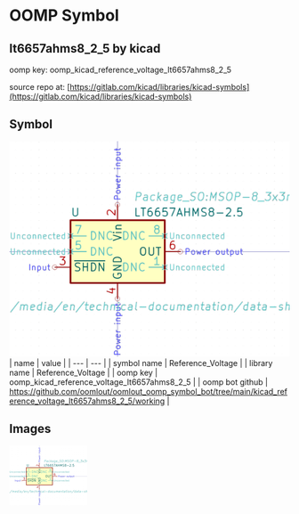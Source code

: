 # OOMP Symbol  
## lt6657ahms8_2_5  by kicad  
  
oomp key: oomp_kicad_reference_voltage_lt6657ahms8_2_5  
  
source repo at: [https://gitlab.com/kicad/libraries/kicad-symbols](https://gitlab.com/kicad/libraries/kicad-symbols)  
## Symbol  
  
[![working.png](working_600.png)](working.png)  
| name | value | 
| --- | --- | 
| symbol name | Reference_Voltage | 
| library name | Reference_Voltage | 
| oomp key | oomp_kicad_reference_voltage_lt6657ahms8_2_5 | 
| oomp bot github | https://github.com/oomlout/oomlout_oomp_symbol_bot/tree/main/kicad_reference_voltage_lt6657ahms8_2_5/working | 
## Images  
  
[![working.png](working_140.png)](working.png)  
